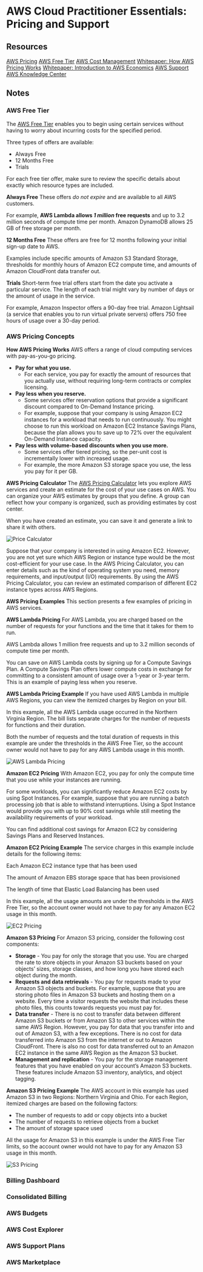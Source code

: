 # AWS Cloud Practitioner Essentials: Pricing and Support

## Resources

[AWS Pricing](https://aws.amazon.com/pricing)
[AWS Free Tier](https://aws.amazon.com/free)
[AWS Cost Management](https://aws.amazon.com/aws-cost-management/)
[Whitepaper: How AWS Pricing Works](https://d1.awsstatic.com/whitepapers/aws_pricing_overview.pdf)
[Whitepaper: Introduction to AWS Economics](https://d1.awsstatic.com/whitepapers/introduction-to-aws-cloud-economics-final.pdf)
[AWS Support](https://aws.amazon.com/premiumsupport)
[AWS Knowledge Center](https://aws.amazon.com/premiumsupport/knowledge-center/)

## Notes

### AWS Free Tier

The [AWS Free Tier](https://aws.amazon.com/free/) enables you to begin using certain services without having to worry about incurring costs for the specified period. 

Three types of offers are available: 

* Always Free
* 12 Months Free
* Trials

For each free tier offer, make sure to review the specific details about exactly which resource types are included. 

**Always Free**
These offers *do not expire* and are available to all AWS customers.

For example, **AWS Lambda allows *1 million* free requests** and up to 3.2 million seconds of compute time per month. Amazon DynamoDB allows 25 GB of free storage per month.

**12 Months Free**
These offers are free for 12 months following your initial sign-up date to AWS.

Examples include specific amounts of Amazon S3 Standard Storage, thresholds for monthly hours of Amazon EC2 compute time, and amounts of Amazon CloudFront data transfer out.

**Trials**
Short-term free trial offers start from the date you activate a particular service. The length of each trial might vary by number of days or the amount of usage in the service.

For example, Amazon Inspector offers a 90-day free trial. Amazon Lightsail (a service that enables you to run virtual private servers) offers 750 free hours of usage over a 30-day period.

### AWS Pricing Concepts

**How AWS Pricing Works**
AWS offers a range of cloud computing services with pay-as-you-go pricing. 

* **Pay for what you use.**
  * For each service, you pay for exactly the amount of resources that you actually use, without requiring long-term contracts or complex licensing. 
* **Pay less when you reserve.**
  * Some services offer reservation options that provide a significant discount compared to On-Demand Instance pricing.
  * For example, suppose that your company is using Amazon EC2 instances for a workload that needs to run continuously. You might choose to run this workload on Amazon EC2 Instance Savings Plans, because the plan allows you to save up to 72% over the equivalent On-Demand Instance capacity.
* **Pay less with volume-based discounts when you use more.**
  * Some services offer tiered pricing, so the per-unit cost is incrementally lower with increased usage.
  * For example, the more Amazon S3 storage space you use, the less you pay for it per GB.

**AWS Pricing Calculator**
The [AWS Pricing Calculator](https://calculator.aws/#/) lets you explore AWS services and create an estimate for the cost of your use cases on AWS. You can organize your AWS estimates by groups that you define. A group can reflect how your company is organized, such as providing estimates by cost center.

When you have created an estimate, you can save it and generate a link to share it with others.

![Price Calculator](../img/price_calculator.jpg)

Suppose that your company is interested in using Amazon EC2. However, you are not yet sure which AWS Region or instance type would be the most cost-efficient for your use case. In the AWS Pricing Calculator, you can enter details such as the kind of operating system you need, memory requirements, and input/output (I/O) requirements. By using the AWS Pricing Calculator, you can review an estimated comparison of different EC2 instance types across AWS Regions.

**AWS Pricing Examples**
This section presents a few examples of pricing in AWS services. 

**AWS Lambda Pricing**
For AWS Lambda, you are charged based on the number of requests for your functions and the time that it takes for them to run.

AWS Lambda allows 1 million free requests and up to 3.2 million seconds of compute time per month.

You can save on AWS Lambda costs by signing up for a Compute Savings Plan. A Compute Savings Plan offers lower compute costs in exchange for committing to a consistent amount of usage over a 1-year or 3-year term. This is an example of paying less when you reserve. 

**AWS Lambda Pricing Example**
If you have used AWS Lambda in multiple AWS Regions, you can view the itemized charges by Region on your bill. 

In this example, all the AWS Lambda usage occurred in the Northern Virginia Region. The bill lists separate charges for the number of requests for functions and their duration. 

Both the number of requests and the total duration of requests in this example are under the thresholds in the AWS Free Tier, so the account owner would not have to pay for any AWS Lambda usage in this month.

![AWS Lambda Pricing](../img/lambda_pricing.png)

**Amazon EC2 Pricing**
With Amazon EC2, you pay for only the compute time that you use while your instances are running.

For some workloads, you can significantly reduce Amazon EC2 costs by using Spot Instances. For example, suppose that you are running a batch processing job that is able to withstand interruptions. Using a Spot Instance would provide you with up to 90% cost savings while still meeting the availability requirements of your workload.

You can find additional cost savings for Amazon EC2 by considering Savings Plans and Reserved Instances.

**Amazon EC2 Pricing Example**
The service charges in this example include details for the following items:

Each Amazon EC2 instance type that has been used

The amount of Amazon EBS storage space that has been provisioned

The length of time that Elastic Load Balancing has been used

In this example, all the usage amounts are under the thresholds in the AWS Free Tier, so the account owner would not have to pay for any Amazon EC2 usage in this month.

![EC2 Pricing](../img/ec2_pricing.png)

**Amazon S3 Pricing**
For Amazon S3 pricing, consider the following cost components:

* **Storage** - You pay for only the storage that you use. You are charged the rate to store objects in your Amazon S3 buckets based on your objects’ sizes, storage classes, and how long you have stored each object during the month.
* **Requests and data retrievals** - You pay for requests made to your Amazon S3 objects and buckets. For example, suppose that you are storing photo files in Amazon S3 buckets and hosting them on a website. Every time a visitor requests the website that includes these photo files, this counts towards requests you must pay for.
* **Data transfer** - There is no cost to transfer data between different Amazon S3 buckets or from Amazon S3 to other services within the same AWS Region. However, you pay for data that you transfer into and out of Amazon S3, with a few exceptions. There is no cost for data transferred into Amazon S3 from the internet or out to Amazon CloudFront. There is also no cost for data transferred out to an Amazon EC2 instance in the same AWS Region as the Amazon S3 bucket.
* **Management and replication** - You pay for the storage management features that you have enabled on your account’s Amazon S3 buckets. These features include Amazon S3 inventory, analytics, and object tagging.

**Amazon S3 Pricing Example**
The AWS account in this example has used Amazon S3 in two Regions: Northern Virginia and Ohio. For each Region, itemized charges are based on the following factors:

* The number of requests to add or copy objects into a bucket
* The number of requests to retrieve objects from a bucket
* The amount of storage space used

All the usage for Amazon S3 in this example is under the AWS Free Tier limits, so the account owner would not have to pay for any Amazon S3 usage in this month.

![S3 Pricing](../img/s3_pricing.png)

### Billing Dashboard

### Consolidated Billing

### AWS Budgets

### AWS Cost Explorer

### AWS Support Plans

### AWS Marketplace
